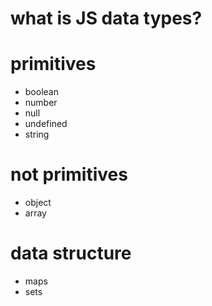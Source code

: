 # what is JS data types?

# primitives

- boolean
- number
- null
- undefined
- string

# not primitives

- object
- array

# data structure

- maps
- sets
